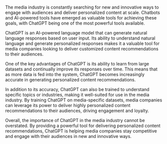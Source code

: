
The media industry is constantly searching for new and innovative ways to engage with audiences and deliver personalized content at scale. Chatbots and AI-powered tools have emerged as valuable tools for achieving these goals, with ChatGPT being one of the most powerful tools available.

ChatGPT is an AI-powered language model that can generate natural language responses based on user input. Its ability to understand natural language and generate personalized responses makes it a valuable tool for media companies looking to deliver customized content recommendations to their audiences.

One of the key advantages of ChatGPT is its ability to learn from large datasets and continually improve its responses over time. This means that as more data is fed into the system, ChatGPT becomes increasingly accurate in generating personalized content recommendations.

In addition to its accuracy, ChatGPT can also be trained to understand specific topics or industries, making it well-suited for use in the media industry. By training ChatGPT on media-specific datasets, media companies can leverage its power to deliver highly personalized content recommendations to their audiences, driving engagement and loyalty.

Overall, the importance of ChatGPT in the media industry cannot be overstated. By providing a powerful tool for delivering personalized content recommendations, ChatGPT is helping media companies stay competitive and engage with their audiences in new and innovative ways.
